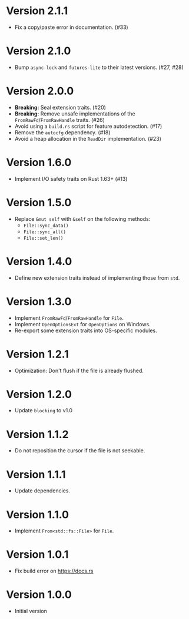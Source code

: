 # Version 2.1.1

- Fix a copy/paste error in documentation. (#33)

# Version 2.1.0

- Bump `async-lock` and `futures-lite` to their latest versions. (#27, #28)

# Version 2.0.0

- **Breaking:** Seal extension traits. (#20)
- **Breaking:** Remove unsafe implementations of the `FromRawFd`/`FromRawHandle` traits. (#26)
- Avoid using a `build.rs` script for feature autodetection. (#17)
- Remove the `autocfg` dependency. (#18)
- Avoid a heap allocation in the `ReadDir` implementation. (#23)

# Version 1.6.0

- Implement I/O safety traits on Rust 1.63+ (#13)

# Version 1.5.0

- Replace `&mut self` with `&self` on the following methods:
    - `File::sync_data()`
    - `File::sync_all()`
    - `File::set_len()`

# Version 1.4.0

- Define new extension traits instead of implementing those from `std`.

# Version 1.3.0

- Implement `FromRawFd`/`FromRawHandle` for `File`.
- Implement `OpenOptionsExt` for `OpenOptions` on Windows.
- Re-export some extension traits into OS-specific modules.

# Version 1.2.1

- Optimization: Don't flush if the file is already flushed.

# Version 1.2.0

- Update `blocking` to v1.0

# Version 1.1.2

- Do not reposition the cursor if the file is not seekable.

# Version 1.1.1

- Update dependencies.

# Version 1.1.0

- Implement `From<std::fs::File>` for `File`.

# Version 1.0.1

- Fix build error on https://docs.rs

# Version 1.0.0

- Initial version
